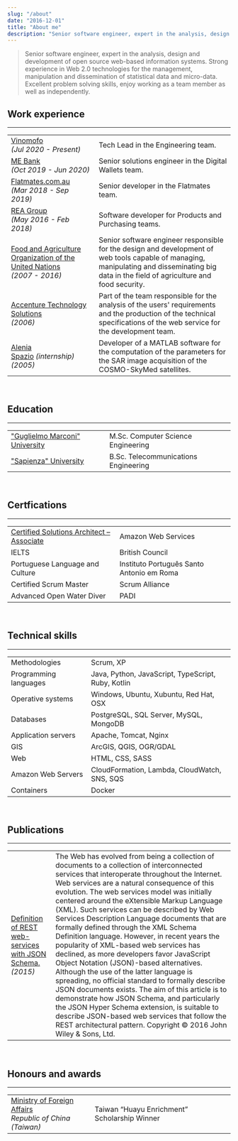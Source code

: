 ```yaml
---
slug: "/about"
date: "2016-12-01"
title: "About me"
description: "Senior software engineer, expert in the analysis, design and development of open source web-based information systems. Strong experience in Web 2.0 technologies for the management, manipulation and dissemination of statistical data and micro-data. Excellent problem solving skills, enjoy working as a team member as well as independently."
---
```


<blockquote class="blockquote">Senior software engineer, expert in the analysis, design and development of open source web-based information systems. Strong experience in Web 2.0 technologies for the management, manipulation and dissemination of statistical data and micro-data. Excellent problem solving skills, enjoy working as a team member as well as independently.</blockquote>

## Work experience

<hr>

<table class="table">
  <tbody>
    <tr>
      <td>
        <a href="https://vinomofo.com" target="blanq">
          Vinomofo
        </a>
        <br><i>(Jul 2020 - Present)</i>
      </td>
      <td>
        Tech Lead in the Engineering team.
      </td>
    </tr>
    <tr>
      <td>
        <a href="https://mebank.com.au" target="blanq">
          ME Bank
        </a>
        <br><i>(Oct 2019 - Jun 2020)</i>
      </td>
      <td>
        Senior solutions engineer in the Digital Wallets team.
      </td>
    </tr>
    <tr>
      <td>
        <a href="https://flatmates.com.au" target="blanq">
          Flatmates.com.au
        </a>
        <br><i>(Mar 2018 - Sep 2019)</i>
      </td>
      <td>
        Senior developer in the Flatmates team.
      </td>
    </tr>
    <tr>
      <td>
        <a href="https://rea-group.com" target="blanq">
          REA Group
        </a>
        <br><i>(May 2016 - Feb 2018)</i>
      </td>
      <td>
        Software developer for Products and Purchasing teams.
      </td>
    </tr>
    <tr>
      <td>
        <a href="https://www.fao.org" target="blanq">
          Food and Agriculture Organization of the United Nations
        </a>
        <br><i>(2007 - 2016)</i>
      </td>
      <td>
        Senior software engineer responsible for the design and development of web tools capable of managing, manipulating and disseminating big data in the field of agriculture and food security.
      </td>
    </tr>
    <tr>
      <td>
        <a href="http://www.accenture.com/" target="blanq">
          Accenture Technology Solutions
        </a>
        <br><i>(2006)</i>
      </td>
      <td>
        Part of the team responsible for the analysis of the users' requirements and the production of the technical specifications of the web service for the development team.
      </td>
    </tr>
    <tr>
      <td>
        <a href="https://www.thalesgroup.com/en/worldwide/space" target="blanq">
          Alenia Spazio</a><i>&nbsp;(internship)</i>
        <br><i>(2005)</i>
      </td>
      <td>
        Developer of a MATLAB software for the computation of the parameters for the SAR image acquisition of the COSMO-SkyMed satellites.
      </td>
    </tr>
  </tbody>
</table>

<br>

## Education

<hr>

<table class="table">
  <tbody>
    <tr>
      <td>
        <a href="http://www.gmuonline.org/" target="blanq">
          "Guglielmo Marconi" University
        </a>
      </td>
      <td>
        M.Sc. Computer Science Engineering
      </td>
    </tr>
    <tr>
      <td>
        <a href="http://en.uniroma1.it/" target="blanq">
          "Sapienza" University
        </a>
      </td>
      <td>
        B.Sc. Telecommunications Engineering
      </td>
    </tr>
  </tbody>
</table>

<br>

## Certfications

<hr>

<table class="table">
  <tbody>
    <tr>
      <td>
        <a href="https://www.credly.com/badges/9da388a1-344c-4dbb-bc0b-9db57e0c499b/public_url" target="blanq">
          Certified Solutions Architect – Associate
        </a>
      </td>
      <td>
        Amazon Web Services
      </td>
    </tr>
    <tr>
      <td>
        IELTS
      </td>
      <td>
        British Council
      </td>
    </tr>
    <tr>
      <td>
        Portuguese Language and Culture
      </td>
      <td>
        Instituto Português Santo Antonio em Roma
      </td>
    </tr>
    <tr>
      <td>
        Certified Scrum Master
      </td>
      <td>
        Scrum Alliance
      </td>
    </tr>
    <tr>
      <td>
        Advanced Open Water Diver
      </td>
      <td>
        PADI
      </td>
    </tr>
  </tbody>
</table>

<br>

## Technical skills

<hr>

<table class="table">
  <tbody>
    <tr>
      <td>Methodologies</td>
      <td>Scrum, XP</td>
    </tr>
    <tr>
      <td>Programming languages</td>
      <td>Java, Python, JavaScript, TypeScript, Ruby, Kotlin</td>
    </tr>
    <tr>
      <td>Operative systems</td>
      <td>Windows, Ubuntu, Xubuntu, Red Hat, OSX</td>
    </tr>
    <tr>
      <td>Databases</td>
      <td>PostgreSQL, SQL Server, MySQL, MongoDB</td>
    </tr>
    <tr>
      <td>Application servers</td>
      <td>Apache, Tomcat, Nginx</td>
    </tr>
    <tr>
      <td>GIS</td>
      <td>ArcGIS, QGIS, OGR/GDAL</td>
    </tr>
    <tr>
      <td>Web</td>
      <td>HTML, CSS, SASS</td>
    </tr>
    <tr>
      <td>Amazon Web Servers</td>
      <td>CloudFormation, Lambda, CloudWatch, SNS, SQS</td>
    </tr>
    <tr>
      <td>Containers</td>
      <td>Docker</td>
    </tr>
  </tbody>
</table>

<br>

## Publications

<hr>

<table class="table">
  <tbody>
    <tr>
      <td>
        <a href="http://onlinelibrary.wiley.com/doi/10.1002/spe.2466/abstract/" target="blanq">
          Definition of REST web-services with JSON Schema.
        </a>
        <br><i>(2015)</i>
      </td>
      <td>
        The Web has evolved from being a collection of documents to a collection of interconnected services that interoperate throughout the Internet. Web services are a natural consequence of this evolution. The web services model was initially centered around the eXtensible Markup Language (XML). Such services can be described by Web Services Description Language documents that are formally defined through the XML Schema Definition language. However, in recent years the popularity of XML-based web services has declined, as more developers favor JavaScript Object Notation (JSON)-based alternatives. Although the use of the latter language is spreading, no official standard to formally describe JSON documents exists. The aim of this article is to demonstrate how JSON Schema, and particularly the JSON Hyper Schema extension, is suitable to describe JSON-based web services that follow the REST architectural pattern. Copyright © 2016 John Wiley & Sons, Ltd.
      </td>
    </tr>
  </tbody>
</table>

<br>

## Honours and awards

<hr>

<table class="table">
  <tbody>
    <tr>
      <td>
        <a href="http://www.edutw.org/english/scholarships/" target="blanq">
          Ministry of Foreign Affairs
        </a>
        <br><i>Republic of China (Taiwan)</i>
      </td>
      <td>
        Taiwan “Huayu Enrichment” Scholarship Winner
      </td>
    </tr>
  </tbody>
</table>

<br>
